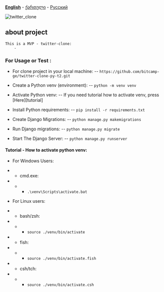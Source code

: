 **[English][en]** - [ქართული][ge] - [Русский][ru]

![twitter_clone](https://techcrunch.com/wp-content/uploads/2023/07/x-logo-beheads-twitter-logo.jpg?w=1390&crop=1)

## about project
    This is a MVP - twitter-clone:
        - 


### For Usage or Test :
- For clone project in your local machine:
-- `https://github.com/bitcamp-ge/twitter-clone-py-t2.git`

- Create a Python venv (environment):
-- `python -m venv venv`

- Activate Python venv:
-- If you need tutorial how to activate venv, press [Here][tutorial]

- Install Python requirements:
-- `pip install -r requirements.txt`

- Create Django Migrations:
-- `python manage.py makemigrations`

- Run Django migrations:
-- `python manage.py migrate`

- Start The Django Server:
-- `python manage.py runserver`


#### Tutorial - How to activate python venv:

- For Windows Users:

- - cmd.exe:

- - - `.\venv\Scripts\activate.bat`

- For Linux users:

- - bash/zsh:

- - - `source ./venv/bin/activate`

- - fish:

- - - `source ./venv/bin/activate.fish`

- - csh/tch:

- - - `source ./venv/bin/activate.csh`





[en]: https://github.com/bitcamp-group-2/twitter-clone-py-t2#readme
[ge]: readme.ge.md
[ru]: readme.ru.md